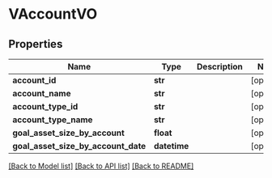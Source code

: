 # VAccountVO

## Properties
Name | Type | Description | Notes
------------ | ------------- | ------------- | -------------
**account_id** | **str** |  | [optional] 
**account_name** | **str** |  | [optional] 
**account_type_id** | **str** |  | [optional] 
**account_type_name** | **str** |  | [optional] 
**goal_asset_size_by_account** | **float** |  | [optional] 
**goal_asset_size_by_account_date** | **datetime** |  | [optional] 

[[Back to Model list]](../README.md#documentation-for-models) [[Back to API list]](../README.md#documentation-for-api-endpoints) [[Back to README]](../README.md)


